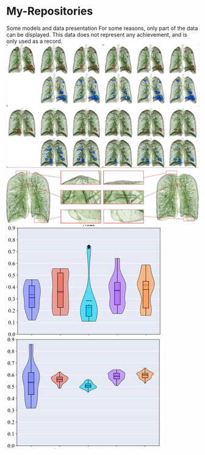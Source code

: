 # My-Repositories
Some models and data presentation
For some reasons, only part of the data can be displayed. This data does not represent any achievement, and is only used as a record.
![3D](/Pictures/2.jpg)
![3D](/Pictures/3.jpg)
![3D](/Pictures/4.jpg) ![3D](/Pictures/5.jpg)
